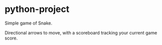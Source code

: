 # python-project
Simple game of Snake.

Directional arrows to move, with a scoreboard tracking your current game score.
